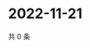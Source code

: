 # 2022-11-21

共 0 条

<!-- BEGIN WEIBO -->
<!-- 最后更新时间 Mon Nov 21 2022 09:21:52 GMT+0800 (China Standard Time) -->

<!-- END WEIBO -->
